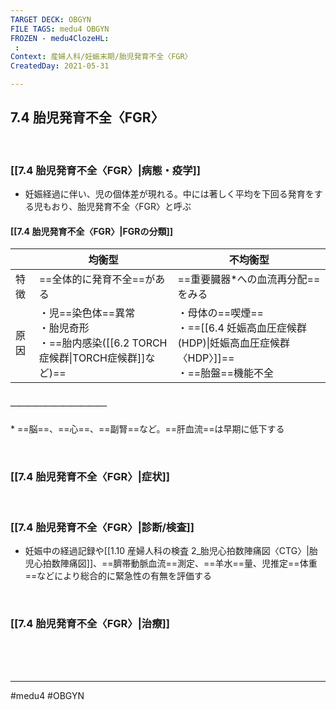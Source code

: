 ```yaml
---
TARGET DECK: OBGYN
FILE TAGS: medu4 OBGYN
FROZEN - medu4ClozeHL:
 : 
Context: 産婦人科/妊娠末期/胎児発育不全〈FGR〉
CreatedDay: 2021-05-31

---
```


## 7.4 胎児発育不全〈FGR〉

<br>

### [[7.4 胎児発育不全〈FGR〉|病態・疫学]]
* 妊娠経過に伴い、児の個体差が現れる。中には著しく平均を下回る発育をする児もおり、胎児発育不全〈FGR〉と呼ぶ
#### [[7.4 胎児発育不全〈FGR〉|FGRの分類]]
| |均衡型|不均衡型|
|---|---|---|
|特徴|==全体的に発育不全==がある|==重要臓器\*への血流再分配==をみる|
|原因|・児==染色体==異常<br>・胎児奇形<br>・==胎内感染([[6.2 TORCH 症候群\|TORCH症候群]]など)==|・母体の==喫煙==<br>・==[[6.4 妊娠高血圧症候群(HDP)\|妊娠高血圧症候群〈HDP〉]]==<br>・==胎盤==機能不全|、
##### ＿＿＿＿＿＿＿＿＿＿＿
\* ==脳==、==心==、==副腎==など。==肝血流==は早期に低下する
<!--ID: 1622523510235-->



<br>

### [[7.4 胎児発育不全〈FGR〉|症状]]


<br>

### [[7.4 胎児発育不全〈FGR〉|診断/検査]]
* 妊娠中の経過記録や[[1.10 産婦人科の検査 2_胎児心拍数陣痛図〈CTG〉|胎児心拍数陣痛図]]、==臍帯動脈血流==測定、==羊水==量、児推定==体重==などにより総合的に緊急性の有無を評価する
<!--ID: 1659702496937-->


<br>

### [[7.4 胎児発育不全〈FGR〉|治療]]


<br><br><br>

---
#medu4 #OBGYN
